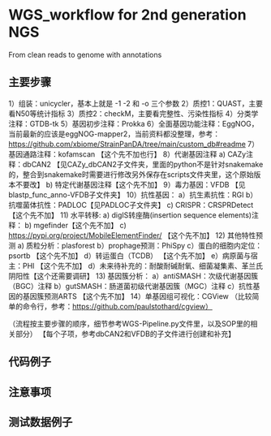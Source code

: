 # WGS_workflow for 2nd generation NGS
From clean reads to genome with annotations

## 主要步骤 
1）组装：unicycler，基本上就是 -1 -2 和 -o 三个参数
2）质控1：QUAST，主要看N50等统计指标
3）质控2：checkM，主要看完整性、污染性指标
4）分类学注释：GTDB-tk
5）基因初步注释：Prokka
6）全面基因功能注释：EggNOG，当前最新的应该是eggNOG-mapper2，当前资料都没整理，参考：https://github.com/xbiome/StrainPanDA/tree/main/custom_db#readme
7）基因通路注释：kofamscan 【这个先不加也行】
8）代谢基因注释
    a) CAZy注释：dbCAN2 【见CAZy_dbCAN2子文件夹，里面的python不是针对snakemake的，整合到snakemake时需要进行修改另外保存在scripts文件夹里，这个原始版本不要改】
    b) 特定代谢基因注释【这个先不加】
9）毒力基因：VFDB 【见blastp_func_anno-VFDB子文件夹】
10）抗性基因：
    a）抗生素抗性：RGI
    b）抗噬菌体抗性：PADLOC【见PADLOC子文件夹】
    c) CRISPR：CRSPRDetect【这个先不加】
11) 水平转移:
    a) digIS转座酶(insertion sequence elements)注释：
    b) mgefinder【这个先不加】
    c) https://pypi.org/project/MobileElementFinder/ 【这个先不加】
12) 其他特性预测
    a) 质粒分析：plasforest
    b）prophage预测：PhiSpy
    c）蛋白的细胞内定位：psortb 【这个先不加】
    d）转运蛋白（TCDB） 【这个先不加】
    e）病原菌与宿主：PHI 【这个先不加】
    d）未来待补充的：耐酸耐碱耐氧、细菌凝集素、革兰氏阴阳性【这个还需要调研】
13) 基因簇分析：
    a）antiSMASH：次级代谢基因簇（BGC）注释
    b）gutSMASH：肠道菌初级代谢基因簇（MGC）注释
    c）抗性基因的基因簇预测ARTS 【这个先不加】
14）单基因组可视化：CGView （比较简单的命令行，参考：https://github.com/paulstothard/cgview）

（流程按主要步骤的顺序，细节参考WGS-Pipeline.py文件里，以及SOP里的相关部分）
【每个子项，参考dbCAN2和VFDB的子文件进行创建和补充】


## 代码例子

## 注意事项

## 测试数据例子